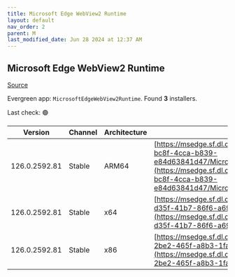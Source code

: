 ```yaml
---
title: Microsoft Edge WebView2 Runtime
layout: default
nav_order: 2
parent: M
last_modified_date: Jun 28 2024 at 12:37 AM
---
```


## Microsoft Edge WebView2 Runtime

[Source](https://developer.microsoft.com/en-us/microsoft-edge/webview2/)

Evergreen app: `MicrosoftEdgeWebView2Runtime`. Found **3** installers.

Last check: 🟢

| Version       | Channel | Architecture | URI                                                                                                                                                                                                                                                                                                                            |
| ------------- | ------- | ------------ | ------------------------------------------------------------------------------------------------------------------------------------------------------------------------------------------------------------------------------------------------------------------------------------------------------------------------------ |
| 126.0.2592.81 | Stable  | ARM64        | [https://msedge.sf.dl.delivery.mp.microsoft.com/filestreamingservice/files/f757d8e0-bc8f-4cca-b839-e84d63841d47/MicrosoftEdgeWebView2RuntimeInstallerARM64.exe](https://msedge.sf.dl.delivery.mp.microsoft.com/filestreamingservice/files/f757d8e0-bc8f-4cca-b839-e84d63841d47/MicrosoftEdgeWebView2RuntimeInstallerARM64.exe) |
| 126.0.2592.81 | Stable  | x64          | [https://msedge.sf.dl.delivery.mp.microsoft.com/filestreamingservice/files/e35e6c73-d35f-41b7-86f6-a69d1028ed9f/MicrosoftEdgeWebView2RuntimeInstallerX64.exe](https://msedge.sf.dl.delivery.mp.microsoft.com/filestreamingservice/files/e35e6c73-d35f-41b7-86f6-a69d1028ed9f/MicrosoftEdgeWebView2RuntimeInstallerX64.exe)     |
| 126.0.2592.81 | Stable  | x86          | [https://msedge.sf.dl.delivery.mp.microsoft.com/filestreamingservice/files/190f2b76-2be2-465f-a8b3-1faf3bfa19d3/MicrosoftEdgeWebView2RuntimeInstallerX86.exe](https://msedge.sf.dl.delivery.mp.microsoft.com/filestreamingservice/files/190f2b76-2be2-465f-a8b3-1faf3bfa19d3/MicrosoftEdgeWebView2RuntimeInstallerX86.exe)     |
